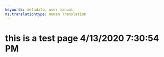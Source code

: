 ```yaml
---
keywords: metadata, user manual
ms.translationtype: Human Translation
---
```

# this is a test page 4/13/2020 7:30:54 PM